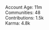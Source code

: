 Account Age: 11m                                                  
Communities: 48                                                    
Contributions: 1.5k                                                 
Karma: 4.8k                                                             